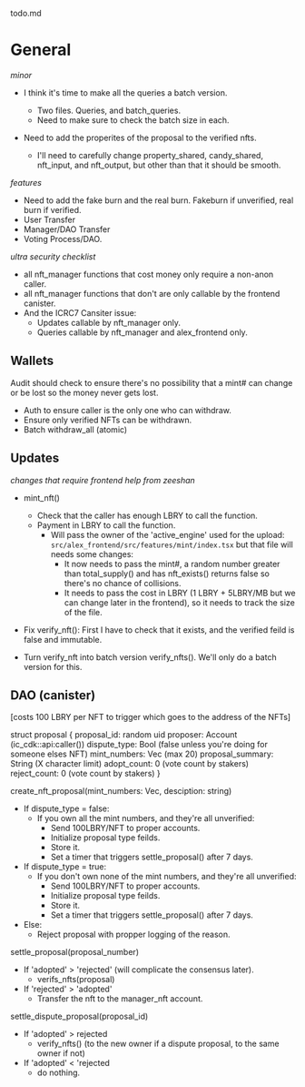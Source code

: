 todo.md


# General

*minor*

- I think it's time to make all the queries a batch version.
  - Two files. Queries, and batch_queries.
  - Need to make sure to check the batch size in each.

- Need to add the properites of the proposal to the verified nfts. 
  - I'll need to carefully change property_shared, candy_shared, nft_input, and nft_output, but other than that it should be smooth.

*features*

- Need to add the fake burn and the real burn. Fakeburn if unverified, real burn if verified.
- User Transfer
- Manager/DAO Transfer
- Voting Process/DAO.


*ultra security checklist*

- all nft_manager functions that cost money only require a non-anon caller.
- all nft_manager functions that don't are only callable by the frontend canister.
- And the ICRC7 Cansiter issue:
  - Updates callable by nft_manager only.
  - Queries callable by nft_manager and alex_frontend only.

## Wallets

Audit should check to ensure there's no possibility that a mint# can change or be lost so the money never gets lost.

- Auth to ensure caller is the only one who can withdraw.
- Ensure only verified NFTs can be withdrawn.
- Batch withdraw_all (atomic)


## Updates

*changes that require frontend help from zeeshan*
- mint_nft()
  - Check that the caller has enough LBRY to call the function.
  - Payment in LBRY to call the function.
    - Will pass the owner of the 'active_engine' used for the upload: `src/alex_frontend/src/features/mint/index.tsx` but that file will needs some changes:
      - It now needs to pass the mint#, a random number greater than total_supply() and has nft_exists() returns false so there's no chance of collisions.
      - It needs to pass the cost in LBRY (1 LBRY + 5LBRY/MB but we can change later in the frontend), so it needs to track the size of the file.



- Fix verify_nft(): First I have to check that it exists, and the verified feild is false and immutable.
- Turn verify_nft into batch version verify_nfts(). We'll only do a batch version for this.



## DAO (canister)

[costs 100 LBRY per NFT to trigger which goes to the address of the NFTs]

struct proposal {
  proposal_id: random uid
  proposer: Account (ic_cdk::api:caller())
  dispute_type: Bool (false unless you're doing for someone elses NFT)
  mint_numbers: Vec<Nat> (max 20)
  proposal_summary: String (X character limit)
  adopt_count: 0 (vote count by stakers)
  reject_count: 0 (vote count by stakers)
}

create_nft_proposal(mint_numbers: Vec<Nat>, desciption: string)
  - If dispute_type = false:
    - If you own all the mint numbers, and they're all unverified:
      - Send 100LBRY/NFT to proper accounts.
      - Initialize proposal type feilds.
      - Store it.
      - Set a timer that triggers settle_proposal() after 7 days.
  - If dispute_type = true:
    - If you don't own none of the mint numbers, and they're all unverified:
      - Send 100LBRY/NFT to proper accounts.
      - Initialize proposal type feilds.
      - Store it.
      - Set a timer that triggers settle_proposal() after 7 days.
  - Else: 
    - Reject proposal with propper logging of the reason.

settle_proposal(proposal_number)
  - If 'adopted' > 'rejected' (will complicate the consensus later).
    - verifs_nfts(proposal)
  - If 'rejected' > 'adopted'
    - Transfer the nft to the manager_nft account.

settle_dispute_proposal(proposal_id)
  - If 'adopted' > rejected
    - verify_nfts() (to the new owner if a dispute proposal, to the same owner if not)
  - If 'adopted' < 'rejected
    - do nothing.









  



